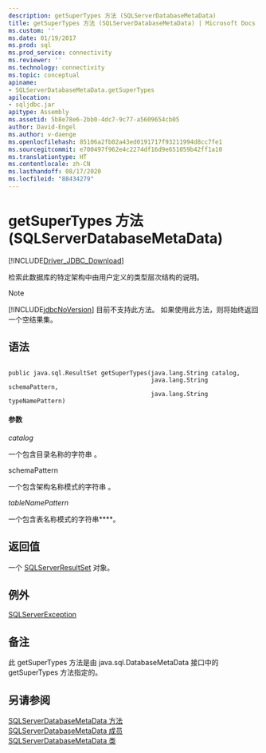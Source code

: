 ```yaml
---
description: getSuperTypes 方法 (SQLServerDatabaseMetaData)
title: getSuperTypes 方法 (SQLServerDatabaseMetaData) | Microsoft Docs
ms.custom: ''
ms.date: 01/19/2017
ms.prod: sql
ms.prod_service: connectivity
ms.reviewer: ''
ms.technology: connectivity
ms.topic: conceptual
apiname:
- SQLServerDatabaseMetaData.getSuperTypes
apilocation:
- sqljdbc.jar
apitype: Assembly
ms.assetid: 5b8e78e6-2bb0-4dc7-9c77-a5609654cb05
author: David-Engel
ms.author: v-daenge
ms.openlocfilehash: 85106a2fb02a43ed0191717f93211994d8cc7fe1
ms.sourcegitcommit: e700497f962e4c2274df16d9e651059b42ff1a10
ms.translationtype: HT
ms.contentlocale: zh-CN
ms.lasthandoff: 08/17/2020
ms.locfileid: "88434279"
---
```

# <a name="getsupertypes-method-sqlserverdatabasemetadata"></a>getSuperTypes 方法 (SQLServerDatabaseMetaData)
[!INCLUDE[Driver_JDBC_Download](../../../includes/driver_jdbc_download.md)]

  检索此数据库的特定架构中由用户定义的类型层次结构的说明。  
  
> [!NOTE]  
>  [!INCLUDE[jdbcNoVersion](../../../includes/jdbcnoversion_md.md)] 目前不支持此方法。 如果使用此方法，则将始终返回一个空结果集。  
  
## <a name="syntax"></a>语法  
  
```  
  
public java.sql.ResultSet getSuperTypes(java.lang.String catalog,  
                                        java.lang.String schemaPattern,  
                                        java.lang.String typeNamePattern)  
```  
  
#### <a name="parameters"></a>参数  
 *catalog*  
  
 一个包含目录名称的字符串  。  
  
 schemaPattern  
  
 一个包含架构名称模式的字符串  。  
  
 *tableNamePattern*  
  
 一个包含表名称模式的字符串****。  
  
## <a name="return-value"></a>返回值  
 一个 [SQLServerResultSet](../../../connect/jdbc/reference/sqlserverresultset-class.md) 对象。  
  
## <a name="exceptions"></a>例外  
 [SQLServerException](../../../connect/jdbc/reference/sqlserverexception-class.md)  
  
## <a name="remarks"></a>备注  
 此 getSuperTypes 方法是由 java.sql.DatabaseMetaData 接口中的 getSuperTypes 方法指定的。  
  
## <a name="see-also"></a>另请参阅  
 [SQLServerDatabaseMetaData 方法](../../../connect/jdbc/reference/sqlserverdatabasemetadata-methods.md)   
 [SQLServerDatabaseMetaData 成员](../../../connect/jdbc/reference/sqlserverdatabasemetadata-members.md)   
 [SQLServerDatabaseMetaData 类](../../../connect/jdbc/reference/sqlserverdatabasemetadata-class.md)  
  
  
